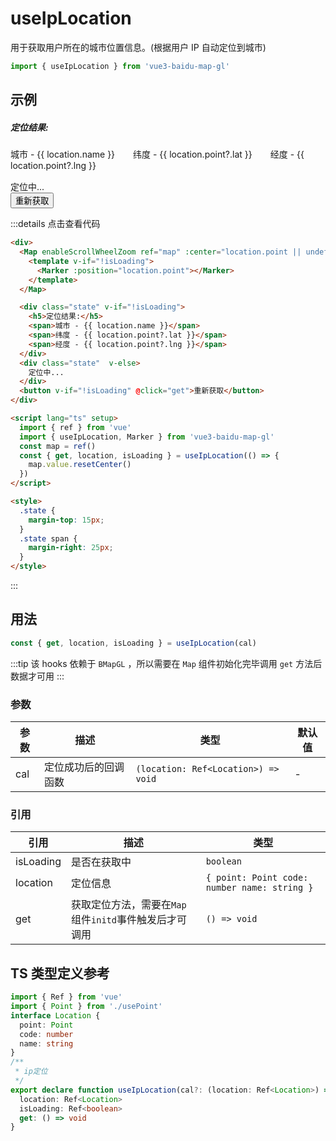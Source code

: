 # useIpLocation <Badge type="tip" text="^0.0.33" />

用于获取用户所在的城市位置信息。(根据用户 IP 自动定位到城市)

```ts
import { useIpLocation } from 'vue3-baidu-map-gl'
```

## 示例

<div>
  <Map enableScrollWheelZoom ref="map" :center="location.point || undefined" @initd="get" >
    <template v-if="!isLoading">
      <Marker :position="location.point"></Marker>
    </template>
  </Map>
  <div class="state" v-if="!isLoading">
    <h5>定位结果:</h5>
    <span>城市 - {{ location.name }}</span>
    <span>纬度 - {{ location.point?.lat }}</span>
    <span>经度 - {{ location.point?.lng }}</span>
  </div>
  <div class="state"  v-else>
    定位中...
  </div>
  <button v-if="!isLoading" class="myButton" @click="get">重新获取</button>
</div>

<script lang="ts" setup>
  import { ref } from 'vue'
  import { useIpLocation } from 'vue3-baidu-map-gl'
  const map = ref()
  const { get, location, isLoading } = useIpLocation(() => {
    map.value.resetCenter()
  })
</script>

<style>
  .state {
    margin-top: 15px;
  }
  .state span {
    margin-right: 25px;
  }
</style>

:::details 点击查看代码

<!-- prettier-ignore -->
```html
<div>
  <Map enableScrollWheelZoom ref="map" :center="location.point || undefined" @initd="get" >
    <template v-if="!isLoading">
      <Marker :position="location.point"></Marker>
    </template>
  </Map>

  <div class="state" v-if="!isLoading">
    <h5>定位结果:</h5>
    <span>城市 - {{ location.name }}</span>
    <span>纬度 - {{ location.point?.lat }}</span>
    <span>经度 - {{ location.point?.lng }}</span>
  </div>
  <div class="state"  v-else>
    定位中...
  </div>
  <button v-if="!isLoading" @click="get">重新获取</button>
</div>

<script lang="ts" setup>
  import { ref } from 'vue'
  import { useIpLocation, Marker } from 'vue3-baidu-map-gl'
  const map = ref()
  const { get, location, isLoading } = useIpLocation(() => {
    map.value.resetCenter()
  })
</script>

<style>
  .state {
    margin-top: 15px;
  }
  .state span {
    margin-right: 25px;
  }
</style>
```

:::

## 用法

```ts
const { get, location, isLoading } = useIpLocation(cal)
```

:::tip
该 hooks 依赖于 `BMapGL` ，所以需要在 `Map` 组件初始化完毕调用 `get` 方法后数据才可用
:::

### 参数

| 参数 | 描述                 | 类型                                | 默认值 |
| ---- | -------------------- | ----------------------------------- | ------ |
| cal  | 定位成功后的回调函数 | `(location: Ref<Location>) => void` | -      |

### 引用

| 引用      | 描述                                                   | 类型                                         |
| --------- | ------------------------------------------------------ | -------------------------------------------- |
| isLoading | 是否在获取中                                           | `boolean`                                    |
| location  | 定位信息                                               | `{ point: Point code: number name: string }` |
| get       | 获取定位方法，需要在`Map`组件`initd`事件触发后才可调用 | `() => void`                                 |

## TS 类型定义参考

```ts
import { Ref } from 'vue'
import { Point } from './usePoint'
interface Location {
  point: Point
  code: number
  name: string
}
/**
 * ip定位
 */
export declare function useIpLocation(cal?: (location: Ref<Location>) => void): {
  location: Ref<Location>
  isLoading: Ref<boolean>
  get: () => void
}
```
